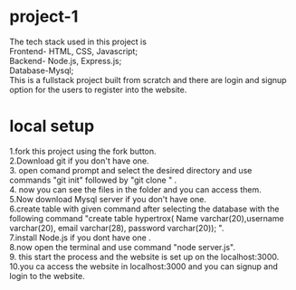 # project-1
The tech stack used in this project is<br>
Frontend- HTML, CSS, Javascript;<br>
Backend- Node.js, Express.js;<br>
Database-Mysql;<br>
This is a fullstack project built from scratch and there are login and signup option for the users to register into the website.<br>
# local setup
1.fork this project using the fork button.<br>
2.Download git if you don't have one.<br>
3. open comand prompt and select the desired directory and use commands "git init" followed by "git clone <url of forked project> " .<br>
4. now you can see the files in the folder and you can access them.<br>
5.Now download Mysql server if you don't have one.<br>
6.create table with given command after selecting the database with the following command "create table hypertrox(   Name varchar(20),username varchar(20), email varchar(28), password varchar(20)); ".<br>
7.install Node.js if you dont have one .<br>
8.now open the terminal and use command "node server.js".<br>
9. this start the process and the website is set up on the localhost:3000.<br>
10.you ca access the website in localhost:3000 and you can signup and login to the website.<br>



